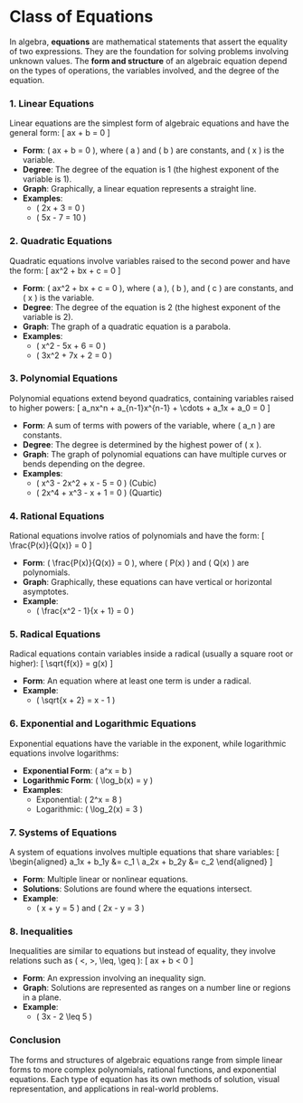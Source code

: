 # Class of Equations

In algebra, **equations** are mathematical statements that assert the equality of two expressions. They are the foundation for solving problems involving unknown values. The **form and structure** of an algebraic equation depend on the types of operations, the variables involved, and the degree of the equation.

### 1. **Linear Equations**
Linear equations are the simplest form of algebraic equations and have the general form:
\[
ax + b = 0
\]
- **Form**: \( ax + b = 0 \), where \( a \) and \( b \) are constants, and \( x \) is the variable.
- **Degree**: The degree of the equation is 1 (the highest exponent of the variable is 1).
- **Graph**: Graphically, a linear equation represents a straight line.
- **Examples**: 
  - \( 2x + 3 = 0 \)
  - \( 5x - 7 = 10 \)

### 2. **Quadratic Equations**
Quadratic equations involve variables raised to the second power and have the form:
\[
ax^2 + bx + c = 0
\]
- **Form**: \( ax^2 + bx + c = 0 \), where \( a \), \( b \), and \( c \) are constants, and \( x \) is the variable.
- **Degree**: The degree of the equation is 2 (the highest exponent of the variable is 2).
- **Graph**: The graph of a quadratic equation is a parabola.
- **Examples**: 
  - \( x^2 - 5x + 6 = 0 \)
  - \( 3x^2 + 7x + 2 = 0 \)

### 3. **Polynomial Equations**
Polynomial equations extend beyond quadratics, containing variables raised to higher powers:
\[
a_nx^n + a_{n-1}x^{n-1} + \cdots + a_1x + a_0 = 0
\]
- **Form**: A sum of terms with powers of the variable, where \( a_n \) are constants.
- **Degree**: The degree is determined by the highest power of \( x \).
- **Graph**: The graph of polynomial equations can have multiple curves or bends depending on the degree.
- **Examples**: 
  - \( x^3 - 2x^2 + x - 5 = 0 \) (Cubic)
  - \( 2x^4 + x^3 - x + 1 = 0 \) (Quartic)

### 4. **Rational Equations**
Rational equations involve ratios of polynomials and have the form:
\[
\frac{P(x)}{Q(x)} = 0
\]
- **Form**: \( \frac{P(x)}{Q(x)} = 0 \), where \( P(x) \) and \( Q(x) \) are polynomials.
- **Graph**: Graphically, these equations can have vertical or horizontal asymptotes.
- **Example**: 
  - \( \frac{x^2 - 1}{x + 1} = 0 \)

### 5. **Radical Equations**
Radical equations contain variables inside a radical (usually a square root or higher):
\[
\sqrt{f(x)} = g(x)
\]
- **Form**: An equation where at least one term is under a radical.
- **Example**: 
  - \( \sqrt{x + 2} = x - 1 \)

### 6. **Exponential and Logarithmic Equations**
Exponential equations have the variable in the exponent, while logarithmic equations involve logarithms:
- **Exponential Form**: \( a^x = b \)
- **Logarithmic Form**: \( \log_b(x) = y \)
- **Examples**:
  - Exponential: \( 2^x = 8 \)
  - Logarithmic: \( \log_2(x) = 3 \)

### 7. **Systems of Equations**
A system of equations involves multiple equations that share variables:
\[
\begin{aligned}
  a_1x + b_1y &= c_1 \\
  a_2x + b_2y &= c_2
\end{aligned}
\]
- **Form**: Multiple linear or nonlinear equations.
- **Solutions**: Solutions are found where the equations intersect.
- **Example**: 
  - \( x + y = 5 \) and \( 2x - y = 3 \)

### 8. **Inequalities**
Inequalities are similar to equations but instead of equality, they involve relations such as \( <, >, \leq, \geq \):
\[
ax + b < 0
\]
- **Form**: An expression involving an inequality sign.
- **Graph**: Solutions are represented as ranges on a number line or regions in a plane.
- **Example**: 
  - \( 3x - 2 \leq 5 \)

### Conclusion
The forms and structures of algebraic equations range from simple linear forms to more complex polynomials, rational functions, and exponential equations. Each type of equation has its own methods of solution, visual representation, and applications in real-world problems.